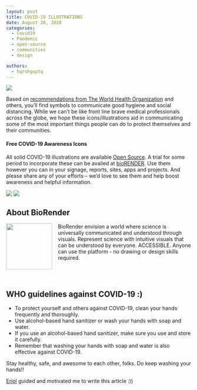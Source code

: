 ```yaml
---
layout: post
title: COVID-19 ILLUSTRATIONS
date: August 20, 2020
categories:
  - Covid19
  - Pandemic
  - open-source
  - communities
  - design

authors:
  - hqrshguptq
---
```


<img src="https://user-images.githubusercontent.com/54597242/90833938-b1f4c800-e366-11ea-95e3-07747a9aad15.png">

Based on [recommendations from The World Health Organization](https://www.who.int/emergencies/diseases/novel-coronavirus-2019)  and others, you’ll find symbols to communicate good hygiene and social distancing. While we can’t be like front line brave medical professionals across the globe, we hope these icons/illustrations aid in communicating some of the most important things people can do to protect themselves and their communities.

#### Free COVID-19 Awareness Icons

All solid COVID-19 illustrations are available [Open Source](https://app.biorender.com/). A trial for some period to incorporate these can be availed at [bioRENDER](https://app.biorender.com/).
Use them however you can in your signage, reports, sites, apps and projects. And please share any of your efforts – we’d love to see them and help boost awareness and helpful information.

<img src="https://user-images.githubusercontent.com/54597242/90834044-f3857300-e366-11ea-9863-7c0392f04dbb.png">
<img src="https://user-images.githubusercontent.com/54597242/90834072-05671600-e367-11ea-8fc8-edea9c3e69a9.png">

## About BioRender  
<img src="https://user-images.githubusercontent.com/54597242/90834223-570fa080-e367-11ea-97a9-4a75fc7e0018.png" style="margin: 0; margin-right: 16px;" width="125px" height="125px" align="left"> BioRender envision a world where science is universally communicated and understood through visuals. Represent science with intuitive visuals that can be understood by everyone. ACCESSIBLE. Anyone can use the platform - no drawing or design skills required.

<br><br>
## WHO guidelines against COVID-19 :)

* To protect yourself and others against COVID-19, clean your hands frequently and thoroughly. 
* Use alcohol-based hand sanitizer or wash your hands with soap and water.
* If you use an alcohol-based hand sanitizer, make sure you use and store it carefully.
* Remember that washing your hands with soap and water is also effective against COVID-19.



Stay healthy, safe, and awesome to each other, folks. Do keep washing your hands!!

[Eriol](https://github.com/Erioldoesdesign) guided and motivated me to write this article :))


